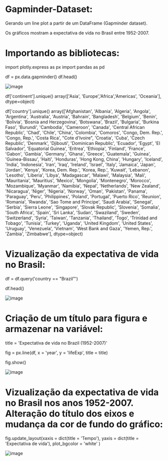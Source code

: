 # Gapminder-Dataset:
Gerando um line plot a partir de um DataFrame (Gapminder dataset).

Os gráficos mostram a expectativa de vida no Brasil entre 1952-2007.
# Importando as bibliotecas:
import plotly.express as px
import pandas as pd  

df = px.data.gapminder()
df.head()

![image](https://user-images.githubusercontent.com/98922466/165863475-8e59b649-6950-4ce0-ad8c-02209f725043.png)

df['continent'].unique()
array(['Asia', 'Europe','Africa','Americas', 'Oceania'], dtype=object)

df['country'].unique()
array(['Afghanistan', 'Albania', 'Algeria', 'Angola', 'Argentina',
       'Australia', 'Austria', 'Bahrain', 'Bangladesh', 'Belgium',
       'Benin', 'Bolivia', 'Bosnia and Herzegovina', 'Botswana', 'Brazil',
       'Bulgaria', 'Burkina Faso', 'Burundi', 'Cambodia', 'Cameroon',
       'Canada', 'Central African Republic', 'Chad', 'Chile', 'China',
       'Colombia', 'Comoros', 'Congo, Dem. Rep.', 'Congo, Rep.',
       'Costa Rica', "Cote d'Ivoire", 'Croatia', 'Cuba', 'Czech Republic',
       'Denmark', 'Djibouti', 'Dominican Republic', 'Ecuador', 'Egypt',
       'El Salvador', 'Equatorial Guinea', 'Eritrea', 'Ethiopia',
       'Finland', 'France', 'Gabon', 'Gambia', 'Germany', 'Ghana',
       'Greece', 'Guatemala', 'Guinea', 'Guinea-Bissau', 'Haiti',
       'Honduras', 'Hong Kong, China', 'Hungary', 'Iceland', 'India',
       'Indonesia', 'Iran', 'Iraq', 'Ireland', 'Israel', 'Italy',
       'Jamaica', 'Japan', 'Jordan', 'Kenya', 'Korea, Dem. Rep.',
       'Korea, Rep.', 'Kuwait', 'Lebanon', 'Lesotho', 'Liberia', 'Libya',
       'Madagascar', 'Malawi', 'Malaysia', 'Mali', 'Mauritania',
       'Mauritius', 'Mexico', 'Mongolia', 'Montenegro', 'Morocco',
       'Mozambique', 'Myanmar', 'Namibia', 'Nepal', 'Netherlands',
       'New Zealand', 'Nicaragua', 'Niger', 'Nigeria', 'Norway', 'Oman',
       'Pakistan', 'Panama', 'Paraguay', 'Peru', 'Philippines', 'Poland',
       'Portugal', 'Puerto Rico', 'Reunion', 'Romania', 'Rwanda',
       'Sao Tome and Principe', 'Saudi Arabia', 'Senegal', 'Serbia',
       'Sierra Leone', 'Singapore', 'Slovak Republic', 'Slovenia',
       'Somalia', 'South Africa', 'Spain', 'Sri Lanka', 'Sudan',
       'Swaziland', 'Sweden', 'Switzerland', 'Syria', 'Taiwan',
       'Tanzania', 'Thailand', 'Togo', 'Trinidad and Tobago', 'Tunisia',
       'Turkey', 'Uganda', 'United Kingdom', 'United States', 'Uruguay',
       'Venezuela', 'Vietnam', 'West Bank and Gaza', 'Yemen, Rep.',
       'Zambia', 'Zimbabwe'], dtype=object)
       
  # Vizualização da expectativa de vida no Brasil:
  df = df.query('country == "Brazil"')
  
  df.head()
       
 ![image](https://user-images.githubusercontent.com/98922466/165864001-2adeb749-f39b-411f-8a3c-fd9958c8ec6b.png)
       
# Criação de um título para figura e armazenar na variável:
title = 'Expectativa de vida no Brazil (1952-2007)'

fig = px.line(df, x = 'year', y = 'lifeExp', title = title)

fig.show()

![image](https://user-images.githubusercontent.com/98922466/165864231-bbc766e1-36da-4714-872c-0df8b241204e.png)

# Vizualização da expectativa de vida no Brasil nos anos 1952-2007. Alteração do título dos eixos e mudança da cor de fundo do gráfico:
fig.update_layout(xaxis = dict(title = 'Tempo'),
                  yaxis = dict(title = 'Expectativa de vida'),
                  plot_bgcolor = 'white'
                 )

![image](https://user-images.githubusercontent.com/98922466/165864544-48e0c58a-7dec-43d1-9ca2-658f3f6e791e.png)


